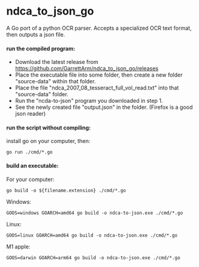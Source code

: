 # ndca_to_json_go

A Go port of a python OCR parser.  Accepts a specialized OCR text format, then outputs a json file.

#### run the compiled program:

   - Download the latest release from https://github.com/GarrettArm/ndca_to_json_go/releases
   - Place the executable file into some folder, then create a new folder "source-data" within that folder.
   - Place the file "ndca_2007_08_tesseract_full_vol_read.txt" into that "source-data" folder.
   - Run the "ncda-to-json" program you downloaded in step 1.
   - See the newly created file "output.json" in the folder.  (Firefox is a good json reader)

#### run the script without compiling:

install go on your computer, then:

`go run ./cmd/*.go`

#### build an executable:

For your computer:

`go build -o ${filename.extension} ./cmd/*.go`

Windows:

`GOOS=windows GOARCH=amd64 go build -o ndca-to-json.exe ./cmd/*.go`

Linux:

`GOOS=linux GOARCH=amd64 go build -o ndca-to-json.exe ./cmd/*.go`

M1 apple:

`GOOS=darwin GOARCH=arm64 go build -o ndca-to-json.exe ./cmd/*.go`

